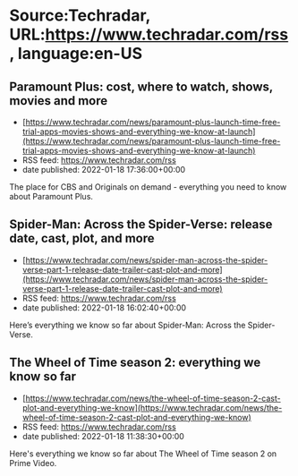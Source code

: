 # Source:Techradar, URL:https://www.techradar.com/rss, language:en-US

## Paramount Plus: cost, where to watch, shows, movies and more
 - [https://www.techradar.com/news/paramount-plus-launch-time-free-trial-apps-movies-shows-and-everything-we-know-at-launch](https://www.techradar.com/news/paramount-plus-launch-time-free-trial-apps-movies-shows-and-everything-we-know-at-launch)
 - RSS feed: https://www.techradar.com/rss
 - date published: 2022-01-18 17:36:00+00:00

The place for CBS and Originals on demand - everything you need to know about Paramount Plus.

## Spider-Man: Across the Spider-Verse: release date, cast, plot, and more
 - [https://www.techradar.com/news/spider-man-across-the-spider-verse-part-1-release-date-trailer-cast-plot-and-more](https://www.techradar.com/news/spider-man-across-the-spider-verse-part-1-release-date-trailer-cast-plot-and-more)
 - RSS feed: https://www.techradar.com/rss
 - date published: 2022-01-18 16:02:40+00:00

Here’s everything we know so far about Spider-Man: Across the Spider-Verse.

## The Wheel of Time season 2: everything we know so far
 - [https://www.techradar.com/news/the-wheel-of-time-season-2-cast-plot-and-everything-we-know](https://www.techradar.com/news/the-wheel-of-time-season-2-cast-plot-and-everything-we-know)
 - RSS feed: https://www.techradar.com/rss
 - date published: 2022-01-18 11:38:30+00:00

Here's everything we know so far about The Wheel of Time season 2 on Prime Video.

